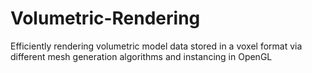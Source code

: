 # Volumetric-Rendering

Efficiently rendering volumetric model data stored in a voxel format via different mesh generation algorithms and instancing in OpenGL
